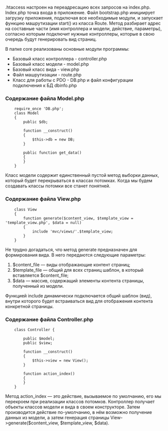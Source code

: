 .htaccess настроен на переадресацию всех запросов на index.php.
Index.php точка входа в приложение. Файл bootstrap.php инициирует загрузку приложения,
подключая все необходимые модули, и запускает функцию машрутизации start() из класса Route.
Метод разбирает адрес на составные части (имя контроллера и модели, действие, параметры), 
согласно которым подключит нужные контроллеры, которые в свою очередь
будут генерировать вид страниц.

В папке core реализованы основные модули программы:

<ul>
    <li>Базовый класс контроллера - controller.php</li>
    <li>Базовый класс модели - model.php</li>
    <li>Базовый класс вида - view.php</li>
    <li>Файл машрутизации - route.php</li>
    <li>Класс для работы с PDO - DB.php и файл конфигурации подключения к БД dbinfo.php</li>
</ul>

<h3>Содержание файла Model.php</h3>

```
    require_once 'DB.php';
    class Model
    {
        public $db;
    
        function __construct()
        {
            $this->db = new DB;
        }
    
        public function get_data()
        {
        }
    }
```
Класс модели содержит единственный пустой метод выборки данных, 
который будет перекрываться в классах потомках. 
Когда мы будем создавать классы потомки все станет понятней.

<h3>Содержание файла View.php</h3>

```
    class View
    {
        function generate($content_view, $template_view = 'template_view.php', $data = null)
        {
            include 'mvc/views/'.$template_view;
        }
    }
```
Не трудно догадаться, что метод generate предназначен для формирования вида. В него передаются следующие параметры:
1. $content_file — виды отображающие контент страниц;
2. $template_file — общий для всех страниц шаблон, в который вставляется $content_file;
3. $data — массив, содержащий элементы контента страницы, полученный из модели.

Функцией include динамически подключается общий шаблон (вид), внутри которого будет встраиваться вид
для отображения контента конкретной страницы.

<h3>Содержание файла Controller.php</h3>

```
    class Controller {
    
        public $model;
        public $view;
    
        function __construct()
        {
            $this->view = new View();
        }
    
        function action_index()
        {
        }
    }
```

Метод action_index — это действие, вызываемое по умолчанию, его мы перекроем при реализации классов потомков.
Контроллер получает объекты классов модели и вида в своем конструкторе.
Затем производится действие по-умолчанию, в нём возможно получение данных из модели, а затем генерация страницы 
View->generate($content_view, $template_view, $data).




